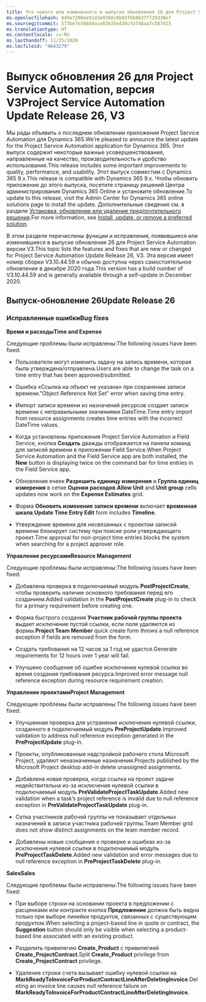 ```yaml
---
title: Что нового или измененного в выпуске обновления 26 для Project Service Automation версии V3
ms.openlocfilehash: 849e7288ee91d3e9360c0b03f6b8b37ff29338e7
ms.sourcegitcommit: 573be7e36604ace82b35e439cfa748aa7c587415
ms.translationtype: HT
ms.contentlocale: ru-RU
ms.lasthandoff: 11/25/2020
ms.locfileid: "4643279"
---
```

<a name="project-service-automation-update-release-26-v3"></a><span data-ttu-id="f2b86-102">Выпуск обновления 26 для Project Service Automation, версия V3</span><span class="sxs-lookup"><span data-stu-id="f2b86-102">Project Service Automation Update Release 26, V3</span></span>
================================================

<span data-ttu-id="f2b86-103">Мы рады объявить о последнем обновлении приложения Project Service Automation для Dynamics 365.</span><span class="sxs-lookup"><span data-stu-id="f2b86-103">We’re pleased to announce the latest update for the Project Service Automation application for Dynamics 365.</span></span> <span data-ttu-id="f2b86-104">Этот выпуск содержит некоторые важные усовершенствования, направленные на качество, производительность и удобство использования.</span><span class="sxs-lookup"><span data-stu-id="f2b86-104">This release includes some important improvements to quality, performance, and usability.</span></span> <span data-ttu-id="f2b86-105">Этот выпуск совместим с Dynamics 365 9.x.</span><span class="sxs-lookup"><span data-stu-id="f2b86-105">This release is compatible with Dynamics 365 9.x.</span></span> <span data-ttu-id="f2b86-106">Чтобы обновить приложение до этого выпуска, посетите страницу решений Центра администрирования Dynamics 365 Online и установите обновление.</span><span class="sxs-lookup"><span data-stu-id="f2b86-106">To update to this release, visit the Admin Center for Dynamics 365 online solutions page to install the update.</span></span> <span data-ttu-id="f2b86-107">Дополнительные сведения см. в разделе [Установка, обновление или удаление предпочтительного решения](https://docs.microsoft.com/power-platform/admin/install-remove-preferred-solution).</span><span class="sxs-lookup"><span data-stu-id="f2b86-107">For more information, see [Install, update, or remove a preferred solution](https://docs.microsoft.com/power-platform/admin/install-remove-preferred-solution).</span></span>

<span data-ttu-id="f2b86-108">В этом разделе перечислены функции и исправления, появившиеся или изменившиеся в выпуске обновления 26 для Project Service Automation версии V3.</span><span class="sxs-lookup"><span data-stu-id="f2b86-108">This topic lists the features and fixes that are new or changed for Project Service Automation Update Release 26, V3.</span></span> <span data-ttu-id="f2b86-109">Эта версия имеет номер сборки V3.10.44.59 и обычно доступна через самостоятельное обновление в декабре 2020 года.</span><span class="sxs-lookup"><span data-stu-id="f2b86-109">This version has a build number of V3.10.44.59 and is generally available through a self-update in December 2020.</span></span>

<a name="update-release-26"></a><span data-ttu-id="f2b86-110">Выпуск-обновление 26</span><span class="sxs-lookup"><span data-stu-id="f2b86-110">Update Release 26</span></span>
-----------------

### <a name="bug-fixes"></a><span data-ttu-id="f2b86-111">Исправленные ошибки</span><span class="sxs-lookup"><span data-stu-id="f2b86-111">Bug fixes</span></span>

<span data-ttu-id="f2b86-112">**Время и расходы**</span><span class="sxs-lookup"><span data-stu-id="f2b86-112">**Time and Expense**</span></span>

<span data-ttu-id="f2b86-113">Следующие проблемы были исправлены:</span><span class="sxs-lookup"><span data-stu-id="f2b86-113">The following issues have been fixed:</span></span>

-   <span data-ttu-id="f2b86-114">Пользователи могут изменить задачу на запись времени, которая была утверждена/отправлена.</span><span class="sxs-lookup"><span data-stu-id="f2b86-114">Users are able to change the task on a time entry that has been approved/submitted.</span></span>

-   <span data-ttu-id="f2b86-115">Ошибка «Ссылка на объект не указана» при сохранении записи времени.</span><span class="sxs-lookup"><span data-stu-id="f2b86-115">"Object Reference Not Set" error when saving time entry.</span></span>

-   <span data-ttu-id="f2b86-116">Импорт записи времени из назначений ресурсов создает записи времени с неправильными значениями DateTime.</span><span class="sxs-lookup"><span data-stu-id="f2b86-116">Time entry import from resource assignments creates time entries with the incorrect DateTime values.</span></span>

-   <span data-ttu-id="f2b86-117">Когда установлены приложения Project Service Automation и Field Service, кнопка **Создать** дважды отображается на панели команд для записей времени в приложении Field Service.</span><span class="sxs-lookup"><span data-stu-id="f2b86-117">When Project Service Automation and the Field Service app are both installed, the **New** button is displaying twice on the command bar for time entries in the Field Service app.</span></span>

-   <span data-ttu-id="f2b86-118">Обновления ячеек **Разрешить единицу измерения** и **Группа единиц измерения** в сетке **Оценки расходов**.</span><span class="sxs-lookup"><span data-stu-id="f2b86-118">**Allow Unit** and **Unit group** cells updates now work on the **Expense Estimates** grid.</span></span>

-   <span data-ttu-id="f2b86-119">Форма **Обновить изменение записи времени** включает **временная шкала**.</span><span class="sxs-lookup"><span data-stu-id="f2b86-119">**Update Time Entry Edit** form includes **Timeline**.</span></span>

-   <span data-ttu-id="f2b86-120">Утверждение времени для несвязанных с проектом записей времени блокирует систему при поиске роли утверждающего проект.</span><span class="sxs-lookup"><span data-stu-id="f2b86-120">Time approval for non-project time entries blocks the system when searching for a project approver role.</span></span>

<span data-ttu-id="f2b86-121">**Управление ресурсами**</span><span class="sxs-lookup"><span data-stu-id="f2b86-121">**Resource Management**</span></span>

<span data-ttu-id="f2b86-122">Следующие проблемы были исправлены:</span><span class="sxs-lookup"><span data-stu-id="f2b86-122">The following issues have been fixed:</span></span>

-   <span data-ttu-id="f2b86-123">Добавлена проверка в подключаемый модуль **PostProjectCreate**, чтобы проверить наличие основного требования перед его созданием.</span><span class="sxs-lookup"><span data-stu-id="f2b86-123">Added validation in the **PostProjectCreate** plug-in to check for a primary requirement before creating one.</span></span>

-   <span data-ttu-id="f2b86-124">Форма быстрого создания **Участник рабочей группы проекта** выдает исключение пустой ссылки, если поля удаляются из формы.</span><span class="sxs-lookup"><span data-stu-id="f2b86-124">**Project Team Member** quick create form throws a null reference exception if fields are removed from the form.</span></span>

-   <span data-ttu-id="f2b86-125">Создать требования на 12 часов за 1 год не удастся.</span><span class="sxs-lookup"><span data-stu-id="f2b86-125">Generate requirements for 12 hours over 1 year will fail.</span></span>

-   <span data-ttu-id="f2b86-126">Улучшено сообщение об ошибке исключение нулевой ссылки во время создания требования ресурса.</span><span class="sxs-lookup"><span data-stu-id="f2b86-126">Improved error message null reference exception during resource requirement creation.</span></span>

<span data-ttu-id="f2b86-127">**Управление проектами**</span><span class="sxs-lookup"><span data-stu-id="f2b86-127">**Project Management**</span></span>

<span data-ttu-id="f2b86-128">Следующие проблемы были исправлены:</span><span class="sxs-lookup"><span data-stu-id="f2b86-128">The following issues have been fixed:</span></span>

-   <span data-ttu-id="f2b86-129">Улучшенная проверка для устранения исключения нулевой ссылки, созданного в подключаемый модуль **PreProjectUpdate**.</span><span class="sxs-lookup"><span data-stu-id="f2b86-129">Improved validation to address null reference exception generated in the **PreProjectUpdate** plug-in.</span></span>

-   <span data-ttu-id="f2b86-130">Проекты, опубликованные надстройкой рабочего стола Microsoft Project, удаляют неназначенные назначения.</span><span class="sxs-lookup"><span data-stu-id="f2b86-130">Projects published by the Microsoft Project desktop add-in delete unassigned assignments.</span></span>

-   <span data-ttu-id="f2b86-131">Добавлена новая проверка, когда ссылка на проект задачи недействительна из-за исключения нулевой ссылки в подключаемый модуль **PreValidateProjectTaskUpdate**.</span><span class="sxs-lookup"><span data-stu-id="f2b86-131">Added new validation when a task’s project reference is invalid due to null reference exception in **PreValidateProjectTaskUpdate** plug-in.</span></span>

-   <span data-ttu-id="f2b86-132">Сетка участников рабочей группы не показывает отдельных назначений в записи участника рабочей группы.</span><span class="sxs-lookup"><span data-stu-id="f2b86-132">Team Member grid does not show distinct assignments on the team member record.</span></span>

-   <span data-ttu-id="f2b86-133">Добавлены новые сообщения о проверке и ошибках из-за исключения нулевой ссылки в подключаемый модуль **PreProjectTaskDelete**.</span><span class="sxs-lookup"><span data-stu-id="f2b86-133">Added new validation and error messages due to null reference exception in **PreProjectTaskDelete** plug-in.</span></span>

<span data-ttu-id="f2b86-134">**Sales**</span><span class="sxs-lookup"><span data-stu-id="f2b86-134">**Sales**</span></span>

<span data-ttu-id="f2b86-135">Следующие проблемы были исправлены:</span><span class="sxs-lookup"><span data-stu-id="f2b86-135">The following issues have been fixed:</span></span>

-   <span data-ttu-id="f2b86-136">При выборе строки на основании проекта в предложении с расценками или контракте кнопка **Предложение** должна быть видна только при выборе линейки продуктов, связанных с существующим продуктом.</span><span class="sxs-lookup"><span data-stu-id="f2b86-136">When selecting a project-based line in quote or contract, the **Suggestion** button should only be visible when selecting a product-based line associated with an existing product.</span></span>

-   <span data-ttu-id="f2b86-137">Разделить привилегию **Create_Product** с привилегией **Create_ProjectContract**.</span><span class="sxs-lookup"><span data-stu-id="f2b86-137">Split **Create_Product** privilege from **Create_ProjectContract** privilege.</span></span>

-   <span data-ttu-id="f2b86-138">Удаление строки счета вызывает ошибку нулевой ссылки на **MarkReadyToInvoiceForProductContractLineAfterDeletingInvoice**.</span><span class="sxs-lookup"><span data-stu-id="f2b86-138">Deleting an invoice line causes null reference failure on **MarkReadyToInvoiceForProductContractLineAfterDeletingInvoice**.</span></span>
